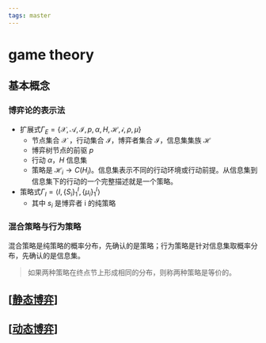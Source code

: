 ```yaml
---
tags: master
---
```

# game theory

## 基本概念

### 博弈论的表示法

- 扩展式$\Gamma_E = \{\mathcal{X}, \mathcal{A}, \mathcal{I}, p, \alpha, H, \mathcal{H}, \mathcal{i}, \rho, \mu\}$
  - 节点集合 $\mathcal{X}$ ，行动集合 $\mathcal{I}$，博弈者集合 $\mathcal{I}$，信息集集族 $\mathcal{H}$
  - 博弈树节点的前驱 $p$
  - 行动 $\alpha$，$H$ 信息集
  - 策略是 $\mathcal{H}_i \to C(H_i)$。信息集表示不同的行动环境或行动前提。从信息集到信息集下的行动的一个完整描述就是一个策略。
- 策略式$\Gamma_I=\langle I,\{ S_i \}_1^I,\{ \mu_i \}_1^I\rangle$
  - 其中 $s_i$ 是博弈者 i 的纯策略

### 混合策略与行为策略

混合策略是纯策略的概率分布，先确认的是策略；行为策略是针对信息集取概率分布，先确认的是信息集。

> 如果两种策略在终点节上形成相同的分布，则称两种策略是等价的。

## [[静态博弈]]

## [[动态博弈]]

[//begin]: # "Autogenerated link references for markdown compatibility"
[静态博弈]: 静态博弈.md "静态博弈"
[动态博弈]: 动态博弈.md "动态博弈"
[//end]: # "Autogenerated link references"
